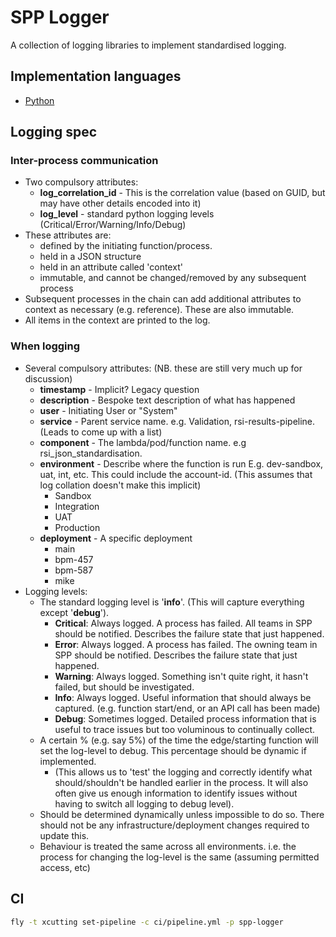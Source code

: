 # SPP Logger

A collection of logging libraries to implement standardised logging.

## Implementation languages

- [Python](/python)

## Logging spec

### Inter-process communication

- Two compulsory attributes:
    - **log_correlation_id** - This is the correlation value (based on GUID, but may have other details encoded into it)
    - **log_level** - standard python logging levels (Critical/Error/Warning/Info/Debug)
- These attributes are:
    - defined by the initiating function/process.
    - held in a JSON structure
    - held in an attribute called 'context'
    - immutable, and cannot be changed/removed by any subsequent process
- Subsequent processes in the chain can add additional attributes to context as necessary (e.g. reference). These are also immutable.
- All items in the context are printed to the log.

### When logging

- Several compulsory attributes: (NB. these are still very much up for discussion)
    - **timestamp** - Implicit? Legacy question
    - **description** - Bespoke text description of what has happened
    - **user** - Initiating User or "System"
    - **service** - Parent service name. e.g. Validation, rsi-results-pipeline. (Leads to come up with a list)
    - **component** - The lambda/pod/function name. e.g rsi_json_standardisation. 
    - **environment** - Describe where the function is run E.g. dev-sandbox, uat, int, etc. This could include the account-id. (This assumes that log collation doesn't make this implicit)
        - Sandbox
        - Integration
        - UAT
        - Production
    - **deployment** - A specific deployment
        - main
        - bpm-457
        - bpm-587
        - mike
- Logging levels:
    - The standard logging level is '**info**'. (This will capture everything except '**debug**').
        - **Critical**: Always logged. A process has failed. All teams in SPP should be notified. Describes the failure state that just happened.
        - **Error**: Always logged. A process has failed. The owning team in SPP should be notified. Describes the failure state that just happened.
        - **Warning**: Always logged. Something isn't quite right, it hasn't failed, but should be investigated.
        - **Info**: Always logged. Useful information that should always be captured. (e.g. function start/end, or an API call has been made)
        - **Debug**: Sometimes logged. Detailed process information that is useful to trace issues but too voluminous to continually collect.
    - A certain % (e.g. say 5%) of the time the edge/starting function will set the log-level to debug. This percentage should be dynamic if implemented.
        - (This allows us to 'test' the logging and correctly identify what should/shouldn't be handled earlier in the process. It will also often give us enough information to identify issues without having to switch all logging to debug level).
    - Should be determined dynamically unless impossible to do so. There should not be any infrastructure/deployment changes required to update this.
    - Behaviour is treated the same across all environments. i.e. the process for changing the log-level is the same (assuming permitted access, etc)

##  CI

```bash
fly -t xcutting set-pipeline -c ci/pipeline.yml -p spp-logger
```